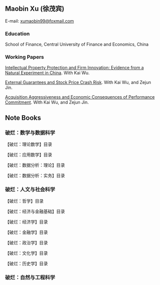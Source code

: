 ## Maobin Xu (徐茂宾)

E-mail: xumaobin99@foxmail.com

### Education

School of Finance, Central University of Finance and Economics, China


### Working Papers

[Intellectual Property Protection and Firm Innovation: Evidence from a Natural Experiment in China](https://papers.ssrn.com/sol3/papers.cfm?abstract_id=3559108). 
With Kai Wu.

[External Guarantees and Stock Price Crash Risk](https://papers.ssrn.com/sol3/papers.cfm?abstract_id=3670543). 
With Kai Wu, and Zejun Jin.

[Acquisition Aggressiveness and Economic Consequences of Performance Commitment](https://papers.ssrn.com/sol3/papers.cfm?abstract_id=3632557). 
With Kai Wu, and Zejun Jin.


## Note Books

### 破烂：数学与数据科学

【破烂：理论数学】目录

【破烂：应用数学】目录

【破烂：数据分析：理论】目录

【破烂：数据分析：实务】目录

### 破烂：人文与社会科学

【破烂：哲学】目录

【破烂：经济与金融基础】目录

【破烂：经济学】目录

【破烂：金融学】目录

【破烂：政治学】目录

【破烂：文化学】目录

【破烂：历史学】目录

### 破烂：自然与工程科学


